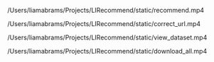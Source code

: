 /Users/liamabrams/Projects/LIRecommend/static/recommend.mp4

/Users/liamabrams/Projects/LIRecommend/static/correct_url.mp4

/Users/liamabrams/Projects/LIRecommend/static/view_dataset.mp4

/Users/liamabrams/Projects/LIRecommend/static/download_all.mp4
